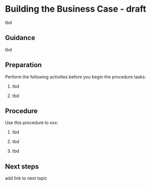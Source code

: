 # Building the Business Case - draft

tbd

## Guidance

tbd

## Preparation

Perform the following activities before you begin the procedure tasks: 

  1. tbd
	
  2. tbd

## Procedure

Use this procedure to xxx:

   1. tbd
   
   2. tbd
   
   3. tbd

## Next steps

add link to next topic
